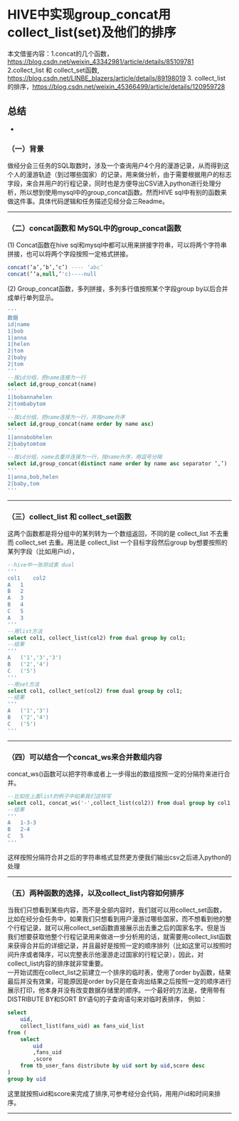 # HIVE中实现group_concat用collect_list(set)及他们的排序
本文借鉴内容：1.concat的几个函数，https://blog.csdn.net/weixin_43342981/article/details/85109781
2.collect_list 和 collect_set函数, https://blog.csdn.net/LINBE_blazers/article/details/89198019
3. collect_list的排序，https://blog.csdn.net/weixin_45366499/article/details/120959728

## 总结
+ 

### （一）背景
做经分会三任务的SQL取数时，涉及一个查询用户4个月的漫游记录，从而得到这个人的漫游轨迹（到过哪些国家）的记录，用来做分析，由于需要根据用户的标志字段，来合并用户的行程记录，同时也是方便导出CSV进入python进行处理分析，所以想到使用mysql中的group_concat函数。然而HIVE sql中有别的函数来做这件事。具体代码逻辑和任务描述见经分会三Readme。
***

### （二）concat函数和 MySQL中的group_concat函数
(1) Concat函数在hive sql和mysql中都可以用来拼接字符串，可以将两个字符串拼接，也可以将两个字段按照一定格式拼接。
```sql
concat(‘a’,‘b’,‘c’) ---- ‘abc’
concat(’‘a,null,’'c)----null
```
(2) Group_concat函数，多列拼接，多列多行值按照某个字段group by以后合并成单行单列显示。

```sql
'''
数据
id|name
1|bob
1|anna
1|helen
2|tom
2|baby
2|tom
'''
--按id分组，把name连接为一行
select id,group_concat(name)
'''
1|bobannahelen
2|tombabytom
'''
--按id分组，把name连接为一行，并按name升序
select id,group_concat(name order by name asc)
'''
1|annabobhelen
2|babytomtom
'''
--按id分组，name去重并连接为一行，按name升序，用逗号分隔
select id,group_concat(distinct name order by name asc separator ‘,’)
'''
1|anna,bob,helen
2|baby,tom
'''
```
***

### （三）collect_list 和 collect_set函数
这两个函数都是将分组中的某列转为一个数组返回，不同的是 collect_list 不去重而 collect_set 去重。用法是 collect_list 一个目标字段然后group by想要按照的某列字段（比如用户id），
```sql
--hive中一张测试表 dual
'''
col1	col2
A	1
B	2
A	3
B	4
C	5
A	3
'''
--用list方法
select col1, collect_list(col2) from dual group by col1;
--结果
'''
A	('1','3','3')
B	('2','4')
C	('5')
'''
--用set方法
select col1, collect_set(col2) from dual group by col1;
--结果
'''
A	('1','3')
B	('2','4')
C	('5')
'''
```
***

### （四）可以结合一个concat_ws来合并数组内容
concat_ws()函数可以把字符串或者上一步得出的数组按照一定的分隔符来进行合并。
```sql
--比如在上面list的例子中如果我们这样写
select col1, concat_ws('-',collect_list(col2)) from dual group by col1;
--结果
'''
A	1-3-3
B	2-4
C	5
'''
```
这样按照分隔符合并之后的字符串格式显然更方便我们输出csv之后进入python的处理
***

### （五）两种函数的选择，以及collect_list内容如何排序
当我们只想看到某些内容，而不是全部内容时，我们就可以用collect_set函数，比如在经分会任务中，如果我们只想看到用户漫游过哪些国家，而不想看到他的整个行程记录，就可以用collect_set函数直接展示出去重之后的国家名字。但是当我们想要获取他整个行程记录用来做进一步分析用的话，就需要用collect_list函数来获得合并后的详细记录，并且最好是按照一定的顺序排列（比如这里可以按照时间升序或者降序，可以完整表示他漫游走过国家的行程记录），因此，对collect_list内容的排序就非常重要。   
一开始试图在collect_list之前建立一个排序的临时表，使用了order by函数，结果最后并没有效果，可能原因是order by只是在查询出结果之后按照一定的顺序进行展示打印，他本身并没有改变数据存储里的顺序。一个最好的方法是，使用带有DISTRIBUTE BY和SORT BY语句的子查询语句来对临时表排序，
例如：
```sql
select
    uid,
    collect_list(fans_uid) as fans_uid_list
from (
	select 
	    uid
	    ,fans_uid
	    ,score
	from tb_user_fans distribute by uid sort by uid,score desc 
)
group by uid
```
这里就按照uid和score来完成了排序,可参考经分会代码，用用户id和时间来排序。
***